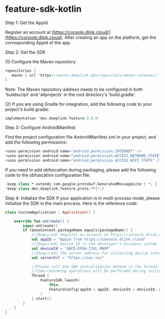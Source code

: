 # feature-sdk-kotlin

Step 1: Get the Appid

Register an account at [https://console.dlink.cloud/](https://console.dlink.cloud). After creating an app on the platform, get the corresponding Appid of the app.

Step 2: Get the SDK

(1) Configure the Maven repository
```kotlin   
repositories {
   maven { url 'https://maven.deeplink.dev/repository/maven-releases/' }
}
```

Note: The Maven repository address needs to be configured in both 'buildscript' and 'allprojects' in the root directory's 'build.gradle'.

(2) If you are using Gradle for integration, add the following code to your project's build.gradle:
```kotlin
implementation 'dev.deeplink:feature:3.0.0'
```

Step 3: Configure AndroidManifest

Find the project configuration file AndroidManifest.xml in your project, and add the following permissions:

```kotlin
<uses-permission android:name="android.permission.INTERNET" />
<uses-permission android:name="android.permission.ACCESS_NETWORK_STATE" />
<uses-permission android:name="android.permission.ACCESS_WIFI_STATE" />
```

If you need to add obfuscation during packaging, please add the following code to the obfuscation configuration file:
```kotlin
-keep class * extends com.google.protobuf.GeneratedMessageLite { *; }
-keep class dev.deeplink.feature.proto.**{*;}
```

Step 4: Initialize the SDK
If your application is in multi-process mode, please initialize the SDK in the main process. Here is the reference code:
```kotlin
class CustomApplication : Application() {

    override fun onCreate() {
        super.onCreate()
        if (baseContext.packageName.equals(packageName)) {
            //[Required] Register an account at https://console.dlink.cloud/. After creating an app on the platform, get the corresponding Appid of the app.
            val appId = "Appid from https://console.dlink.cloud"
            //[Required] Device ID in the developer's business system
            val deviceId = "ABCD-EFGH-IJKL-MNOP"
            //[Required] The server address for collecting device information
            val serverUrl = "https://xxx.xxx"

            //Please call the SDK initialization method in the thread.
            //Time-consuming operations will be performed during initialization.
            Thread {
                FeatureSdk.launch(
                    this,
                    FeatureConfig(appId = appId, deviceId = deviceId, apiBaseUrl = serverUrl)
                )
            }.start()
        }
    }
}
```